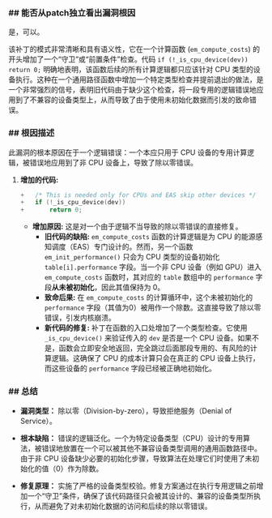 ### **## 能否从patch独立看出漏洞根因**
是，可以。

该补丁的模式非常清晰和具有语义性，它在一个计算函数 (`em_compute_costs`) 的开头增加了一个“守卫”或“前置条件”检查。代码 `if (!_is_cpu_device(dev)) return 0;` 明确地表明，该函数后续的所有计算逻辑都只应该针对 CPU 类型的设备执行。这种在一个通用路径函数中增加一个特定类型检查并提前退出的做法，是一个非常强烈的信号，表明旧代码由于缺少这个检查，将一段专用的逻辑错误地应用到了不兼容的设备类型上，从而导致了由于使用未初始化数据而引发的致命错误。

### **## 根因描述**

此漏洞的根本原因在于一个逻辑错误：一个本应只用于 CPU 设备的专用计算逻辑，被错误地应用到了非 CPU 设备上，导致了除以零错误。

1.  **增加的代码:**
    ```c
    +	/* This is needed only for CPUs and EAS skip other devices */
    +	if (!_is_cpu_device(dev))
    +		return 0;
    ```
    *   **增加原因:** 这是对一个由于逻辑不当导致的除以零错误的直接修复。
        *   **旧代码的缺陷:** `em_compute_costs` 函数的计算逻辑是为 CPU 的能源感知调度（EAS）专门设计的。然而，另一个函数 `em_init_performance()` 只会为 CPU 类型的设备初始化 `table[i].performance` 字段。当一个非 CPU 设备（例如 GPU）进入 `em_compute_costs` 函数时，其对应的 `table` 数组中的 `performance` 字段**从未被初始化**，因此其值保持为 0。
        *   **致命后果:** 在 `em_compute_costs` 的计算循环中，这个未被初始化的 `performance` 字段（其值为0）被用作一个除数。这直接导致了除以零错误，引发内核崩溃。
        *   **新代码的修复:** 补丁在函数的入口处增加了一个类型检查。它使用 `_is_cpu_device()` 来验证传入的 `dev` 是否是一个 CPU 设备。如果不是，函数会立即安全地返回，完全跳过后面那段专用的、有风险的计算逻辑。这确保了 CPU 的成本计算只会在真正的 CPU 设备上执行，而这些设备的 `performance` 字段已经被正确地初始化。

### **## 总结**

*   **漏洞类型：**
    除以零（Division-by-zero），导致拒绝服务（Denial of Service）。

*   **根本缺陷：**
    错误的逻辑泛化。一个为特定设备类型（CPU）设计的专用算法，被错误地放置在一个可以被其他不兼容设备类型调用的通用函数路径中。由于非 CPU 设备缺少必要的初始化步骤，导致算法在处理它们时使用了未初始化的值（0）作为除数。

*   **修复原理：**
    实施了严格的设备类型校验。修复方案通过在执行专用逻辑之前增加一个“守卫”条件，确保了该代码路径只会被其设计的、兼容的设备类型所执行，从而避免了对未初始化数据的访问和后续的除以零错误。